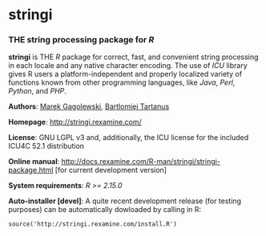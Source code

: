 # **stringi**

### THE string processing package for *R*


**stringi** is THE *R* package for correct, fast, and convenient string 
processing in each locale and any native character encoding.
The use of *ICU* library gives R users a  platform-independent and properly 
localized variety of functions known from other programming languages,
like  *Java*, *Perl*, *Python*, and *PHP*.

**Authors**: [Marek Gagolewski](http://gagolewski.rexamine.com/),
[Bartlomiej Tartanus](http://tartanus.rexamine.com/)

**Homepage**: http://stringi.rexamine.com/

**License**: GNU LGPL v3 and, additionally, the ICU license
for the included ICU4C 52.1 distribution

**Online manual**: http://docs.rexamine.com/R-man/stringi/stringi-package.html 
[for current development version]

**System requirements**: *R >= 2.15.0*

**Auto-installer [devel]**: A quite recent development release
(for testing purposes)
can be automatically dowloaded by calling in R:
```
source('http://stringi.rexamine.com/install.R')
```
